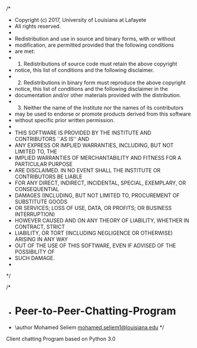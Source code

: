 /*
 * Copyright (c) 2017, University of Louisiana at Lafayete
 * All rights reserved. 
 *
 * Redistribution and use in source and binary forms, with or without 
 * modification, are permitted provided that the following conditions 
 * are met: 
 * 1. Redistributions of source code must retain the above copyright 
 *    notice, this list of conditions and the following disclaimer. 
 * 2. Redistributions in binary form must reproduce the above copyright 
 *    notice, this list of conditions and the following disclaimer in the 
 *    documentation and/or other materials provided with the distribution. 
 * 3. Neither the name of the Institute nor the names of its contributors 
 *    may be used to endorse or promote products derived from this software 
 *    without specific prior written permission. 
 *
 * THIS SOFTWARE IS PROVIDED BY THE INSTITUTE AND CONTRIBUTORS ``AS IS'' AND 
 * ANY EXPRESS OR IMPLIED WARRANTIES, INCLUDING, BUT NOT LIMITED TO, THE 
 * IMPLIED WARRANTIES OF MERCHANTABILITY AND FITNESS FOR A PARTICULAR PURPOSE 
 * ARE DISCLAIMED.  IN NO EVENT SHALL THE INSTITUTE OR CONTRIBUTORS BE LIABLE 
 * FOR ANY DIRECT, INDIRECT, INCIDENTAL, SPECIAL, EXEMPLARY, OR CONSEQUENTIAL 
 * DAMAGES (INCLUDING, BUT NOT LIMITED TO, PROCUREMENT OF SUBSTITUTE GOODS 
 * OR SERVICES; LOSS OF USE, DATA, OR PROFITS; OR BUSINESS INTERRUPTION) 
 * HOWEVER CAUSED AND ON ANY THEORY OF LIABILITY, WHETHER IN CONTRACT, STRICT 
 * LIABILITY, OR TORT (INCLUDING NEGLIGENCE OR OTHERWISE) ARISING IN ANY WAY 
 * OUT OF THE USE OF THIS SOFTWARE, EVEN IF ADVISED OF THE POSSIBILITY OF 
 * SUCH DAMAGE. 
 *
 */

/*
 * # Peer-to-Peer-Chatting-Program
 * \author Mohamed Seliem <mohamed.seliem1@louisiana.edu>
 */

Client chatting Program based on Python 3.0
